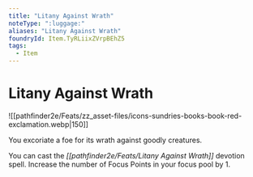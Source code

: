 ```yaml
---
title: "Litany Against Wrath"
noteType: ":luggage:"
aliases: "Litany Against Wrath"
foundryId: Item.TyRLiixZVrpBEhZ5
tags:
  - Item
---
```


# Litany Against Wrath
![[pathfinder2e/Feats/zz_asset-files/icons-sundries-books-book-red-exclamation.webp|150]]

You excoriate a foe for its wrath against goodly creatures.

You can cast the _[[pathfinder2e/Feats/Litany Against Wrath]]_ devotion spell. Increase the number of Focus Points in your focus pool by 1.
